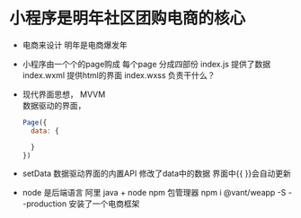 # 小程序是明年社区团购电商的核心
- 电商来设计
  明年是电商爆发年
- 小程序由一个个的page购成
  每个page 分成四部份 
  index.js 提供了数据
  index.wxml 提供html的界面
  index.wxss 负责干什么？ 

- 现代界面思想， MVVM  
  数据驱动的界面， 
  ```js
  Page({
    data: {

    }
  })
  ```

- setData 数据驱动界面的内置API 
  修改了data中的数据  界面中{{ }}会自动更新

- node 是后端语言 阿里 java + node 
  npm 包管理器 
  npm i @vant/weapp -S --production
  安装了一个电商框架